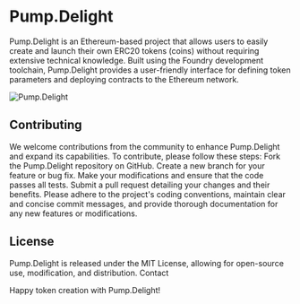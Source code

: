 # Pump.Delight

Pump.Delight is an Ethereum-based project that allows users to easily create and launch their own ERC20 tokens (coins) without requiring extensive technical knowledge. Built using the Foundry development toolchain, Pump.Delight provides a user-friendly interface for defining token parameters and deploying contracts to the Ethereum network.

![Pump.Delight](images/pump-delight.png)


## Contributing
We welcome contributions from the community to enhance Pump.Delight and expand its capabilities. To contribute, please follow these steps:
Fork the Pump.Delight repository on GitHub.
Create a new branch for your feature or bug fix.
Make your modifications and ensure that the code passes all tests.
Submit a pull request detailing your changes and their benefits.
Please adhere to the project's coding conventions, maintain clear and concise commit messages, and provide thorough documentation for any new features or modifications.

## License
Pump.Delight is released under the MIT License, allowing for open-source use, modification, and distribution.
Contact


Happy token creation with Pump.Delight!
